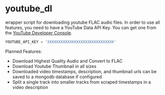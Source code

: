 # youtube_dl
wrapper script for downloading youtube FLAC audio files. 
In order to use all features, you need to have a YouTube Data API Key. 
You can get one from the [YouTube Developer Console](https://console.developers.google.com).

```python
YOUTUBE_API_KEY = 'XXXXXXXXXXXXXXXXXXXXXXXXXXXXXX'
```

Planned Features:
* Download Highest Quality Audio and Convert to FLAC
* Download Youtube Thumbnail in all sizes
* Downloaded video timestamps, description, and thumbnail urls can be saved to a mongodb database if configured
* Split a single track into smaller tracks from scraped timestamps in a video description
